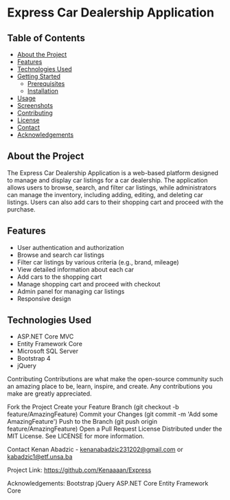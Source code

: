 # Express Car Dealership Application


## Table of Contents

- [About the Project](#about-the-project)
- [Features](#features)
- [Technologies Used](#technologies-used)
- [Getting Started](#getting-started)
  - [Prerequisites](#prerequisites)
  - [Installation](#installation)
- [Usage](#usage)
- [Screenshots](#screenshots)
- [Contributing](#contributing)
- [License](#license)
- [Contact](#contact)
- [Acknowledgements](#acknowledgements)

## About the Project

The Express Car Dealership Application is a web-based platform designed to manage and display car listings for a car dealership. The application allows users to browse, search, and filter car listings, while administrators can manage the inventory, including adding, editing, and deleting car listings. Users can also add cars to their shopping cart and proceed with the purchase.

## Features

- User authentication and authorization
- Browse and search car listings
- Filter car listings by various criteria (e.g., brand, mileage)
- View detailed information about each car
- Add cars to the shopping cart
- Manage shopping cart and proceed with checkout
- Admin panel for managing car listings
- Responsive design

## Technologies Used

- ASP.NET Core MVC
- Entity Framework Core
- Microsoft SQL Server
- Bootstrap 4
- jQuery

Contributing
Contributions are what make the open-source community such an amazing place to be, learn, inspire, and create. Any contributions you make are greatly appreciated.

Fork the Project
Create your Feature Branch (git checkout -b feature/AmazingFeature)
Commit your Changes (git commit -m 'Add some AmazingFeature')
Push to the Branch (git push origin feature/AmazingFeature)
Open a Pull Request
License
Distributed under the MIT License. See LICENSE for more information.

Contact
Kenan Abadzic - kenanabadzic231202@gmail.com or kabadzic1@etf.unsa.ba

Project Link: https://github.com/Kenaaaan/Express

Acknowledgements:
Bootstrap
jQuery
ASP.NET Core
Entity Framework Core
